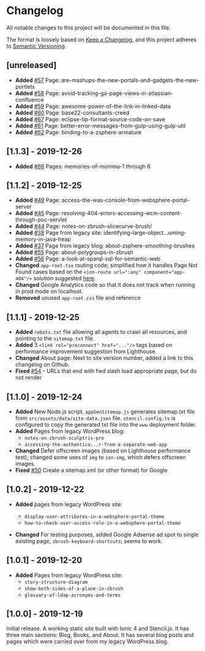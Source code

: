 # Changelog
All notable changes to this project will be documented in this file.

The format is loosely based on [Keep a Changelog](https://keepachangelog.com/en/1.0.0/),
and this project adheres to [Semantic Versioning](https://semver.org/spec/v2.0.0.html).

## [unreleased]

- **Added** [#57](https://github.com/codyburleson/cburleson-pwa/issues/57) Page: are-mashups-the-new-portals-and-gadgets-the-new-portlets
- **Added** [#58](https://github.com/codyburleson/cburleson-pwa/issues/58) Page: avoid-tracking-ga-page-views-in-atlassian-confluence
- **Added** [#59](https://github.com/codyburleson/cburleson-pwa/issues/59) Page: awesome-power-of-the-link-in-linked-data
- **Added** [#60](https://github.com/codyburleson/cburleson-pwa/issues/60) Page: base22-consultants-creed
- **Added** [#67](https://github.com/codyburleson/cburleson-pwa/issues/67) Page: eclipse-tip-format-source-code-on-save
- **Added** [#61](https://github.com/codyburleson/cburleson-pwa/issues/61) Page: better-error-messages-from-gulp-using-gulp-util
- **Added** [#62](https://github.com/codyburleson/cburleson-pwa/issues/62) Page: binding-to-a-zsphere-armature

## [1.1.3] - 2019-12-26

- **Added** [#66](https://github.com/codyburleson/cburleson-pwa/issues/66) Pages: memories-of-momma-1 through 6

## [1.1.2] - 2019-12-25

- **Added** [#49](https://github.com/codyburleson/cburleson-pwa/issues/49) Page: access-the-was-console-from-websphere-portal-server
- **Added** [#45](https://github.com/codyburleson/cburleson-pwa/issues/45) Page: resolving-404-errors-accessing-wcm-content-through-poc-servlet
- **Added** [#44](https://github.com/codyburleson/cburleson-pwa/issues/44) Page: notes-on-zbrush-slicecurve-brush/
- **Added** [#38](https://github.com/codyburleson/cburleson-pwa/issues/38) Page from legacy site: identifying-large-object...uming-memory-in-java-heap
- **Added** [#37](https://github.com/codyburleson/cburleson-pwa/issues/37) Page from legacy blog: about-zsphere-smoothing-brushes
- **Added** [#55](https://github.com/codyburleson/cburleson-pwa/issues/55) Page: about-polygroups-in-zbrush
- **Added** [#56](https://github.com/codyburleson/cburleson-pwa/issues/56) Page: a-look-at-sparql-sql-for-semantic-web
- **Changed** `app-root.tsx` routing code; simplified how it handles Page Not Found cases based on the `<ion-route url=":any" component="app-404"/>` solution suggested [here](https://github.com/ionic-team/ionic/issues/18687).
- **Changed** Google Analytics code so that it does not track when running in prod mode on localhost.
- **Removed** unused `app-root.css` file and reference

## [1.1.1] - 2019-12-25

- **Added** `robots.txt` file allowing all agents to crawl all resources, and pointing to the `sitemap.txt` file.
- **Added** 3 `<link rel="preconnect" href="..."/>` tags based on performance improvement suggestion from Lighthouse.
- **Changed** About page: Next to site version number, added a link to this changelog on Github.
- **Fixed** [#54](https://github.com/codyburleson/cburleson-pwa/issues/54) - URLs that end with fwd slash load appropriate page, but do not render

## [1.1.0] - 2019-12-24

- **Added** New Node.js script, `appGenSitemap.js` generates sitemap.txt file from `src/assets/data/site-data.json` file. `stencil.config.ts` is configured to copy the generated txt file into the `www` deployment folder.
- **Added** Pages from legacy WordPress blog: 
    - `notes-on-zbrush-sculptris-pro`
    - `accessing-the-authentica...r-from-a-separate-web-app`
- **Changed** Defer offscreen images (based on Lighthouse performance test); changed some uses of `img` to `ion-img`, which defers offscreen images.
- **Fixed** [#50](https://github.com/codyburleson/cburleson-pwa/issues/50) Create a sitemap.xml (or other format) for Google

## [1.0.2] - 2019-12-22

- **Added** pages from legacy WordPress site: 
    - `display-user-attributes-in-a-websphere-portal-theme`
    - `how-to-check-user-access-role-in-a-websphere-portal-theme`

- **Changed** For testing purposes, added Google Adsense ad spot to single existing page, `zbrush-keyboard-shortcuts`; seems to work.

## [1.0.1] - 2019-12-20

- **Added** Pages from legacy WordPress site: 
    - `story-structure-diagram`
    - `show-both-sides-of-a-plane-in-zbrush`
    - `glossary-of-ldap-acronyms-and-terms`

## [1.0.0] - 2019-12-19

Initial release. A working static site built with Ionic 4 and Stencil.js. It has three main sections: Blog, Books, and About. It has several blog posts and pages which were carried over from my legacy WordPress blog.

